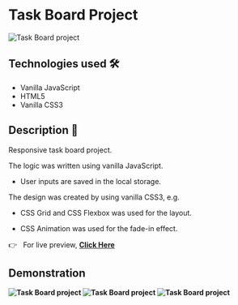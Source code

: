 # Task Board Project

<img src="https://i.imgur.com/EcOjgo1.png" alt="Task Board project">

## Technologies used 🛠️
* Vanilla JavaScript
* HTML5
* Vanilla CSS3

## Description 📝
Responsive task board project.

The logic was written using vanilla JavaScript.

- User inputs are saved in the local storage.

The design was created by using vanilla CSS3, e.g.

- CSS Grid and CSS Flexbox was used for the layout.

- CSS Animation was used for the fade-in effect.

👉 &nbsp; For live preview, <strong><a href="https://taskboardproject.netlify.app/">Click Here</a></string>

## Demonstration
<img src="https://im7.ezgif.com/tmp/ezgif-7-0fd0ddcc80d5.gif" alt="Task Board project">

<img src="https://im7.ezgif.com/tmp/ezgif-7-fdf44ecd1fda.gif" alt="Task Board project">

<img src="https://im7.ezgif.com/tmp/ezgif-7-702d77909ffc.gif" alt="Task Board project">
